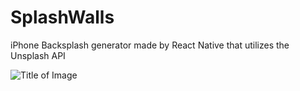 # SplashWalls

iPhone Backsplash generator made by React Native that utilizes the Unsplash API

![Title of Image](https://raw.githubusercontent.com/reedwilliams24/SplashWalls/master/docs/screenshot1.png) 

